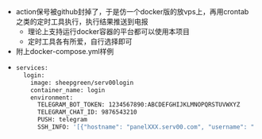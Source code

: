- action保号被github封掉了，于是仿一个docker版的放vps上，再用crontab之类的定时工具执行，执行结果推送到电报
  + 理论上支持运行docker容器的平台都可以使用本项目
  + 定时工具各有所爱，自行选择即可
- 附上docker-compose.yml样例
- ```bash
  services:
    login:
      image: sheepgreen/serv00login
      container_name: login
      environment:
        TELEGRAM_BOT_TOKEN: 1234567890:ABCDEFGHIJKLMNOPQRSTUVWXYZ
        TELEGRAM_CHAT_ID: 9876543210
        PUSH: telegram
        SSH_INFO: '[{"hostname": "panelXXX.serv00.com", "username": "name", "password": "pass"}]'
  ```
